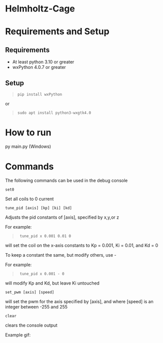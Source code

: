 # Helmholtz-Cage



# Requirements and Setup 

## Requirements

- At least python 3.10 or greater
- wxPython 4.0.7 or greater


## Setup 

>     pip install wxPython

or 

>     sudo apt install python3-wxgtk4.0

# How to run

py main.py (Windows)


# Commands

The following commands can be used in the debug console

```set0```

Set all coils to 0 current


```tune_pid [axis] [kp] [ki] [kd]```

Adjusts the pid constants of \[axis\], specified by x,y,or z

For example:

>      tune_pid x 0.001 0.01 0 

will set the coil on the x-axis constants to Kp = 0.001, Ki = 0.01, and Kd = 0

To keep a constant the same, but modify others, use -

For example:

>      tune_pid x 0.001 - 0 

will modify Kp and Kd, but leave Ki untouched

```set_pwm [axis] [speed]```

will set the pwm for the axis specified by \[axis\], and where \[speed\] is an integer between -255 and 255

```clear```

clears the console output

Example gif: